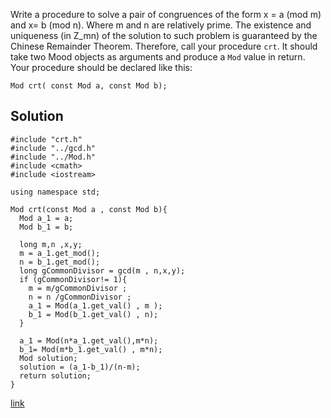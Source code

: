
Write a procedure to solve a pair of congruences of the form x = a (mod m) and x= b (mod n).
Where m and n are relatively prime.
The existence and uniqueness (in Z_mn) of the solution to such problem is guaranteed by the Chinese Remainder Theorem.
Therefore, call your procedure ```crt```. 
It should take two Mood  objects as arguments and produce a ```Mod``` value in return.
Your procedure should be declared like this:


```
Mod crt( const Mod a, const Mod b);

```


## Solution 
```
#include "crt.h"
#include "../gcd.h"
#include "../Mod.h"
#include <cmath>
#include <iostream>

using namespace std;

Mod crt(const Mod a , const Mod b){
  Mod a_1 = a;
  Mod b_1 = b;

  long m,n ,x,y;
  m = a_1.get_mod();
  n = b_1.get_mod();
  long gCommonDivisor = gcd(m , n,x,y);
  if (gCommonDivisor!= 1){
    m = m/gCommonDivisor ;
    n = n /gCommonDivisor ;
    a_1 = Mod(a_1.get_val() , m );
    b_1 = Mod(b_1.get_val() , n);
  }

  a_1 = Mod(n*a_1.get_val(),m*n);
  b_1= Mod(m*b_1.get_val() , m*n);
  Mod solution;
  solution = (a_1-b_1)/(n-m);
  return solution;
}

```

[link](ctr.cpp)
